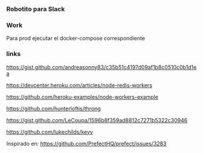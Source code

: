 ### Robotito para Slack

### Work

Para prod ejecutar el docker-compose correspondiente

### links 
https://gist.github.com/andreasonny83/c35b51c4197d09af1b8c0510c0b1d1ea

https://devcenter.heroku.com/articles/node-redis-workers

https://github.com/heroku-examples/node-workers-example

https://github.com/hunterloftis/throng

https://gist.github.com/LeCoupa/1596b8f359ad8812c7271b5322c30946

https://github.com/lukechilds/keyv


Inspirado en: https://github.com/PrefectHQ/prefect/issues/3283